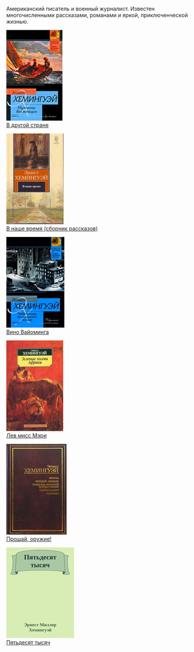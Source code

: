Американский писатель и военный журналист. 
Известен многочисленными рассказами, романами и яркой, приключенческой жизнью.

![](В%20другой%20стране.jpg)  
[В другой стране](В%20другой%20стране.md)

![](В%20наше%20время%20(сборник%20рассказов).jpg)  
[В наше время (сборник рассказов)](В%20наше%20время%20(сборник%20рассказов).md)

![](Вино%20Вайоминга.jpg)  
[Вино Вайоминга](Вино%20Вайоминга.md)

![](Лев%20мисс%20Мэри.jpg)  
[Лев мисс Мэри](Лев%20мисс%20Мэри.md)

![](Прощай,%20оружие!.jpg)  
[Прощай, оружие!](Прощай,%20оружие!.md)

![](Пятьдесят%20тысяч.jpg)  
[Пятьдесят тысяч](Пятьдесят%20тысяч.md)

